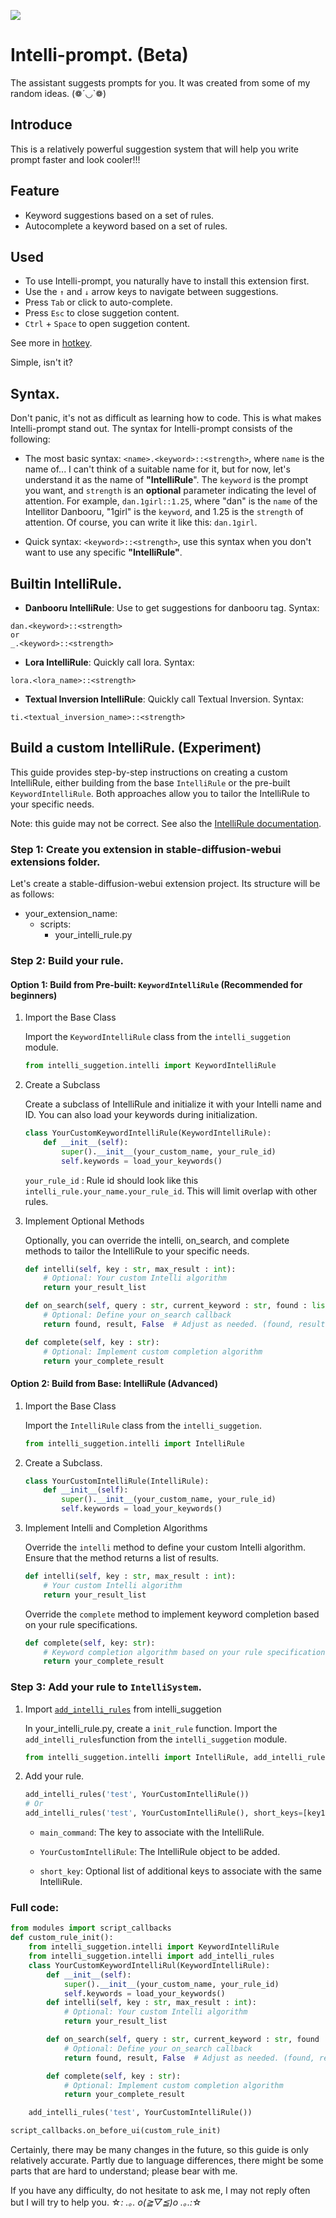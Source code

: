 ![](/assets/preview.gif)

# Intelli-prompt. (Beta)

The assistant suggests prompts for you. It was created from some of my random ideas. (❁´◡`❁)

## Introduce

This is a relatively powerful suggestion system that will help you write prompt faster and look cooler!!!

## Feature

- Keyword suggestions based on a set of rules.
- Autocomplete a keyword based on a set of rules.

## Used
- To use Intelli-prompt, you naturally have to install this extension first.
- Use the `↑` and `↓` arrow keys to navigate between suggestions.
- Press `Tab` or click to auto-complete.
- Press `Esc` to close suggetion content.
- `Ctrl` + `Space` to open suggetion content.

See more in [hotkey](/docs/hotkey.md).

Simple, isn't it?

## Syntax.
Don't panic, it's not as difficult as learning how to code. This is what makes Intelli-prompt stand out. The syntax for Intelli-prompt consists of the following:

- The most basic syntax: `<name>.<keyword>::<strength>`, where `name` is the name of... I can't think of a suitable name for it, but for now, let's understand it as the name of **"IntelliRule**". The `keyword` is the prompt you want, and `strength` is an **optional** parameter indicating the level of attention. For example, `dan.1girl::1.25`, where "dan" is the `name` of the Intellitor Danbooru, "1girl" is the `keyword`, and 1.25 is the `strength` of attention. Of course, you can write it like this: `dan.1girl`.

- Quick syntax: `<keyword>::<strength>`, use this syntax when you don't want to use any specific **"IntelliRule"**.

## Builtin IntelliRule.
- **Danbooru IntelliRule**: Use to get suggestions for danbooru tag. Syntax:

```
dan.<keyword>::<strength>
or
_.<keyword>::<strength>
```

- **Lora IntelliRule**: Quickly call lora. Syntax:

```
lora.<lora_name>::<strength>
```

- **Textual Inversion IntelliRule**: Quickly call Textual Inversion. Syntax:

```
ti.<textual_inversion_name>::<strength>
```

## Build a custom IntelliRule. (Experiment)
This guide provides step-by-step instructions on creating a custom IntelliRule, either building from the base `IntelliRule` or the pre-built `KeywordIntelliRule`. Both approaches allow you to tailor the IntelliRule to your specific needs.

Note: this guide may not be correct. See also the [IntelliRule documentation](docs/intelli.md).

### **Step 1:** Create you extension in stable-diffusion-webui extensions folder.

Let's create a stable-diffusion-webui extension project. Its structure will be as follows:

- your_extension_name:
    - scripts:
        - your_intelli_rule.py

### **Step 2:** Build your rule.

#### Option 1: Build from Pre-built: `KeywordIntelliRule` (Recommended for beginners)

1. Import the Base Class

    Import the `KeywordIntelliRule` class from the `intelli_suggetion` module.

    ```python
    from intelli_suggetion.intelli import KeywordIntelliRule
    ```

2. Create a Subclass

    Create a subclass of IntelliRule and initialize it with your Intelli name and ID. You can also load your keywords during initialization.

    ```python
    class YourCustomKeywordIntelliRule(KeywordIntelliRule):
        def __init__(self):
            super().__init__(your_custom_name, your_rule_id)
            self.keywords = load_your_keywords()

    ```

    `your_rule_id` : Rule id should look like this `intelli_rule.your_name.your_rule_id`. This will limit overlap with other rules.

3. Implement Optional Methods

    Optionally, you can override the intelli, on_search, and complete methods to tailor the IntelliRule to your specific needs.

    ```python
    def intelli(self, key : str, max_result : int):
        # Optional: Your custom Intelli algorithm
        return your_result_list

    def on_search(self, query : str, current_keyword : str, found : list, result : list):
        # Optional: Define your on_search callback
        return found, result, False  # Adjust as needed. (found, result, countine)

    def complete(self, key : str):
        # Optional: Implement custom completion algorithm
        return your_complete_result

    ```

#### Option 2: Build from Base: IntelliRule (Advanced)

1. Import the Base Class

    Import the `IntelliRule` class from the `intelli_suggetion`.

    ```python
    from intelli_suggetion.intelli import IntelliRule
    ```

2. Create a Subclass.

    ```python
    class YourCustomIntelliRule(IntelliRule):
        def __init__(self):
            super().__init__(your_custom_name, your_rule_id)
            self.keywords = load_your_keywords()

    ```

3. Implement Intelli and Completion Algorithms

    Override the `intelli` method to define your custom Intelli algorithm. Ensure that the method returns a list of results.

    ```python
    def intelli(self, key : str, max_result : int):
        # Your custom Intelli algorithm
        return your_result_list
    ```
    Override the `complete` method to implement keyword completion based on your rule specifications.

    ```python
    def complete(self, key: str):
        # Keyword completion algorithm based on your rule specifications.
        return your_complete_result

    ```

### **Step 3:** Add your rule to `IntelliSystem`.
1. Import [`add_intelli_rules`](/docs/intelli.md#function-add_intelli_ruleskey-rule-intellirule-short_keysnone-config) from intelli_suggetion
    
    In your_intelli_rule.py, create a `init_rule` function. Import the `add_intelli_rules`function from the 
    `intelli_suggetion` module.

    ```python
    from intelli_suggetion.intelli import IntelliRule, add_intelli_rules

    ```

2. Add your rule.

    ```python
    add_intelli_rules('test', YourCustomIntelliRule())
    # Or
    add_intelli_rules('test', YourCustomIntelliRule(), short_keys=[key1, key2])
    ```

    - `main_command`: The key to associate with the IntelliRule.

    - `YourCustomIntelliRule`: The IntelliRule object to be added.

    - `short_key`: Optional list of additional keys to associate with the same IntelliRule.

### Full code:
```python
from modules import script_callbacks
def custom_rule_init():
    from intelli_suggetion.intelli import KeywordIntelliRule
    from intelli_suggetion.intelli import add_intelli_rules
    class YourCustomKeywordIntelliRul(KeywordIntelliRule):
        def __init__(self):
            super().__init__(your_custom_name, your_rule_id)
            self.keywords = load_your_keywords()
        def intelli(self, key : str, max_result : int):
            # Optional: Your custom Intelli algorithm
            return your_result_list

        def on_search(self, query : str, current_keyword : str, found : list, result : list):
            # Optional: Define your on_search callback
            return found, result, False  # Adjust as needed. (found, result, countine)

        def complete(self, key : str):
            # Optional: Implement custom completion algorithm
            return your_complete_result

    add_intelli_rules('test', YourCustomIntelliRule())

script_callbacks.on_before_ui(custom_rule_init)
```

Certainly, there may be many changes in the future, so this guide is only relatively accurate. Partly due to language differences, there might be some parts that are hard to understand; please bear with me.

If you have any difficulty, do not hesitate to ask me, I may not reply often but I will try to help you. 
☆*: .｡. o(≧▽≦)o .｡.:*☆